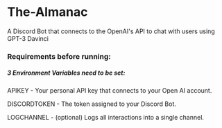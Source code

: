 # The-Almanac
A Discord Bot that connects to the OpenAI's API to chat with users using GPT-3 Davinci


### Requirements before running:


##### 3 Environment Variables need to be set:

APIKEY - Your personal API key that connects to your Open AI account.

DISCORDTOKEN - The token assigned to your Discord Bot.

LOGCHANNEL - (optional) Logs all interactions into a single channel.
